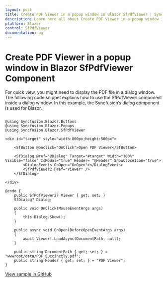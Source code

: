 ```yaml
---
layout: post
title: Create PDF Viewer in a popup window in Blazor SfPdfViewer | Syncfusion
description: Learn here all about Create PDF Viewer in a popup window in Syncfusion Blazor SfPdfViewer component and more.
platform: Blazor
control: SfPdfViewer
documentation: ug
---
```


# Create PDF Viewer in a popup window in Blazor SfPdfViewer Component

For quick view, you might need to display the PDF file in a dialog window. The following code snippet explains how to use the SfPdfViewer component inside a dialog window. In this example, the Syncfusion’s dialog component is used for Blazor.

```cshtml

@using Syncfusion.Blazor.Buttons
@using Syncfusion.Blazor.Popups
@using Syncfusion.Blazor.SfPdfViewer

<div id="target" style="width:800px;height:500px">

    <SfButton @onclick="OnClick">Open PDF Viewer</SfButton>

    <SfDialog @ref="@Dialog" Target="#target" Width="100%" Visible="false" IsModal="true" Header= "@Header" ShowCloseIcon="true">
        <DialogEvents OnOpen="OnOpen"></DialogEvents>
        <SfPdfViewer2 @ref="Viewer" />
    </SfDialog>
    
</div>

@code {
    public SfPdfViewer2? Viewer { get; set; }
    SfDialog? Dialog;
    
    public void OnClick(MouseEventArgs args)
    {
        this.Dialog.Show();
    }

    public async void OnOpen(BeforeOpenEventArgs args)
    {
        await Viewer!.LoadAsync(DocumentPath, null);
    }

    public string DocumentPath { get; set; } = "wwwroot/data/PDF_Succinctly.pdf";
    public string Header { get; set; } = "PDF Viewer";
}

```

[View sample in GitHub](https://github.com/SyncfusionExamples/blazor-pdf-viewer-examples/tree/master/Common/PdfViewer%20in%20Popup%20window%20-%20SfPdfViewer)